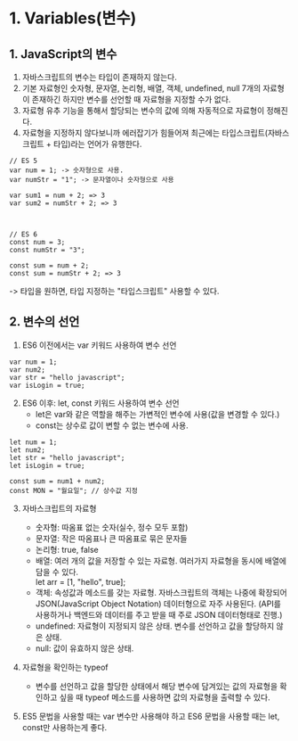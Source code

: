 # 1. Variables(변수)
## 1. JavaScript의 변수
1. 자바스크립트의 변수는 타입이 존재하지 않는다.
2. 기본 자료형인 숫자형, 문자열, 논리형, 배열, 객체, undefined, null 7개의 자료형이 존재하긴 하지만 변수를 선언할 때 자료형을 지정할 수가 없다.
3. 자료형 유추 기능을 통해서 할당되는 변수의 값에 의해 자동적으로 자료형이 정해진다.
4. 자료형을 지정하지 않다보니까 에러잡기가 힘들어져 최근에는 타입스크립트(자바스크립트 + 타입)라는 언어가 유행한다.

```
// ES 5
var num = 1; -> 숫자형으로 사용.
var numStr = "1"; -> 문자열이나 숫자형으로 사용

var sum1 = num + 2; => 3
var sum2 = numStr + 2; => 3



// ES 6
const num = 3;
const numStr = "3";

const sum = num + 2;
const sum = numStr + 2; => 3
```
-> 타입을 원하면, 타입 지정하는 "타입스크립트" 사용할 수 있다.

## 2. 변수의 선언
1. ES6 이전에서는 var 키워드 사용하여 변수 선언
```
var num = 1;
var num2;
var str = "hello javascript";
var isLogin = true;
```

2. ES6 이후: let, const 키워드 사용하여 변수 선언
    - let은 var와 같은 역할을 해주는 가변적인 변수에 사용(값을 변경할 수 있다.)
    - const는 상수로 값이 변할 수 없는 변수에 사용.

```
let num = 1;
let num2;
let str = "hello javascript";
let isLogin = true;

const sum = num1 + num2;
const MON = "월요일"; // 상수값 지정
```


3. 자바스크립트의 자료형
    - 숫자형: 따옴표 없는 숫자(실수, 정수 모두 포함)
    - 문자열: 작은 따옴표나 큰 따옴표로 묶은 문자들
    - 논리형: true, false
    - 배열: 여러 개의 값을 저장할 수 있는 자료형. 
      여러가지 자료형을 동시에 배열에 담을 수 있다.  
      let arr = [1, "hello", true];
    - 객체: 속성값과 메소드를 갖는 자료형. 자바스크립트의 객체는 나중에 확장되어 JSON(JavaScript Object Notation) 데이터형으로 자주 사용된다. 
    (API를 사용하거나 백엔드와 데이터를 주고 받을 때 주로 JSON 데이터형태로 진행.)
    - undefined: 자료형이 지정되지 않은 상태. 변수를 선언하고 값을 할당하지 않은 상태.
    - null: 값이 유효하지 않은 상태.

4. 자료형을 확인하는 typeof
    - 변수를 선언하고 값을 할당한 상태에서 해당 변수에 담겨있는 값의 자료형을 확인하고 싶을 때 typeof 메소드를 사용하면 값의 자료형을 출력할 수 있다.
    
5. ES5 문법을 사용할 때는 var 변수만 사용해야 하고 ES6 문법을 사용할 때는 let, const만 사용하는게 좋다.

